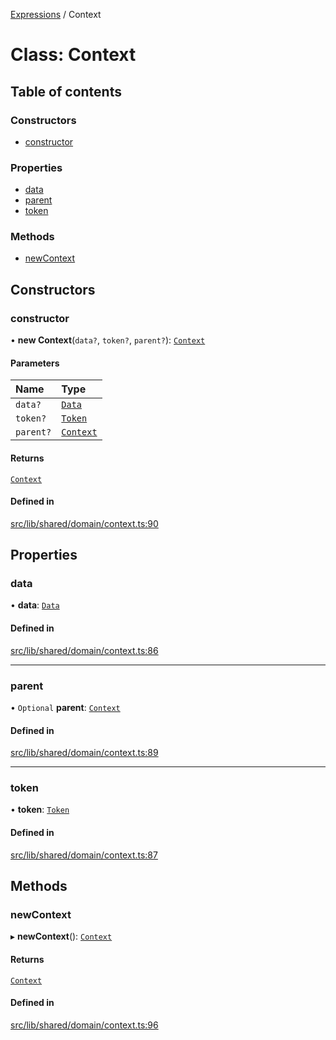 [Expressions](../README.md) / Context

# Class: Context

## Table of contents

### Constructors

- [constructor](Context.md#constructor)

### Properties

- [data](Context.md#data)
- [parent](Context.md#parent)
- [token](Context.md#token)

### Methods

- [newContext](Context.md#newcontext)

## Constructors

### constructor

• **new Context**(`data?`, `token?`, `parent?`): [`Context`](Context.md)

#### Parameters

| Name | Type |
| :------ | :------ |
| `data?` | [`Data`](Data.md) |
| `token?` | [`Token`](Token.md) |
| `parent?` | [`Context`](Context.md) |

#### Returns

[`Context`](Context.md)

#### Defined in

[src/lib/shared/domain/context.ts:90](https://github.com/data7expressions/3xpr/blob/afd3b19f5d11ae44b57444edce640638f4fba296/src/lib/shared/domain/context.ts#L90)

## Properties

### data

• **data**: [`Data`](Data.md)

#### Defined in

[src/lib/shared/domain/context.ts:86](https://github.com/data7expressions/3xpr/blob/afd3b19f5d11ae44b57444edce640638f4fba296/src/lib/shared/domain/context.ts#L86)

___

### parent

• `Optional` **parent**: [`Context`](Context.md)

#### Defined in

[src/lib/shared/domain/context.ts:89](https://github.com/data7expressions/3xpr/blob/afd3b19f5d11ae44b57444edce640638f4fba296/src/lib/shared/domain/context.ts#L89)

___

### token

• **token**: [`Token`](Token.md)

#### Defined in

[src/lib/shared/domain/context.ts:87](https://github.com/data7expressions/3xpr/blob/afd3b19f5d11ae44b57444edce640638f4fba296/src/lib/shared/domain/context.ts#L87)

## Methods

### newContext

▸ **newContext**(): [`Context`](Context.md)

#### Returns

[`Context`](Context.md)

#### Defined in

[src/lib/shared/domain/context.ts:96](https://github.com/data7expressions/3xpr/blob/afd3b19f5d11ae44b57444edce640638f4fba296/src/lib/shared/domain/context.ts#L96)
